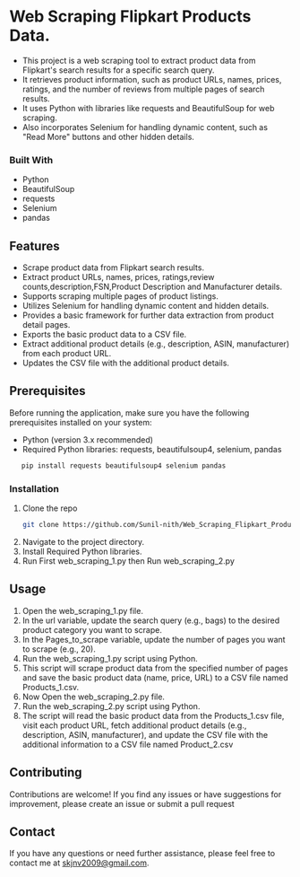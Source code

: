 # Web Scraping Flipkart Products Data.

* This project is a web scraping tool to extract product data from Flipkart's search results for a specific search query. 
* It retrieves product information, such as product URLs, names, prices, ratings, and the number of reviews from multiple pages of search results. 
* It uses Python with libraries like requests and BeautifulSoup for web scraping.
* Also incorporates Selenium for handling dynamic content, such as "Read More" buttons and other hidden details.



### Built With

* Python
* BeautifulSoup
* requests
* Selenium
* pandas

## Features
* Scrape product data from Flipkart search results.
* Extract product URLs, names, prices, ratings,review counts,description,FSN,Product Description and Manufacturer details.
* Supports scraping multiple pages of product listings.
* Utilizes Selenium for handling dynamic content and hidden details.
* Provides a basic framework for further data extraction from product detail pages.
* Exports the basic product data to a CSV file.
* Extract additional product details (e.g., description, ASIN, manufacturer) from    each product URL.
* Updates the CSV file with the additional product details.


## Prerequisites
Before running the application, make sure you have the following prerequisites installed on your system:

* Python (version 3.x recommended)
* Required Python libraries: requests, beautifulsoup4, selenium, pandas
```sh
   pip install requests beautifulsoup4 selenium pandas
   ```


### Installation

1. Clone the repo
   ```sh
   git clone https://github.com/Sunil-nith/Web_Scraping_Flipkart_Product_Data.git
   ```
2. Navigate to the project directory.
3. Install Required Python libraries.
4. Run First web_scraping_1.py then Run web_scraping_2.py
   

## Usage

1. Open the web_scraping_1.py file.
2. In the url variable, update the search query (e.g., bags) to the desired product category you want to scrape.
3. In the Pages_to_scrape variable, update the number of pages you want to scrape (e.g., 20).
4. Run the web_scraping_1.py script using Python.
5. This script will scrape product data from the specified number of pages and save the basic product data (name, price, URL) to a CSV file named Products_1.csv.
6. Now Open the web_scraping_2.py file.
7. Run the web_scraping_2.py script using Python.
8. The script will read the basic product data from the  Products_1.csv file, visit each product URL, fetch additional product details (e.g., description, ASIN, manufacturer), and update the CSV file with the additional information to a CSV file named Product_2.csv


## Contributing
Contributions are welcome! If you find any issues or have suggestions for improvement, please create an issue or submit a pull request

## Contact

If you have any questions or need further assistance, please feel free to contact me at skjnv2009@gmail.com.


